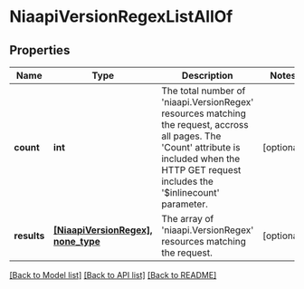 # NiaapiVersionRegexListAllOf

## Properties
Name | Type | Description | Notes
------------ | ------------- | ------------- | -------------
**count** | **int** | The total number of &#39;niaapi.VersionRegex&#39; resources matching the request, accross all pages. The &#39;Count&#39; attribute is included when the HTTP GET request includes the &#39;$inlinecount&#39; parameter. | [optional] 
**results** | [**[NiaapiVersionRegex], none_type**](NiaapiVersionRegex.md) | The array of &#39;niaapi.VersionRegex&#39; resources matching the request. | [optional] 

[[Back to Model list]](../README.md#documentation-for-models) [[Back to API list]](../README.md#documentation-for-api-endpoints) [[Back to README]](../README.md)


